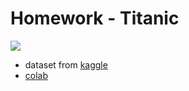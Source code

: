 # Homework - Titanic

![](https://imgur.com/S1F4zdA.png)

- dataset from [kaggle](https://www.kaggle.com/competitions/paddy-disease-classification/overview)
- [colab](https://colab.research.google.com/drive/1ptTIVwlmnrvfG_TkddJ6OiubRRRSd7Wc?usp=sharing)